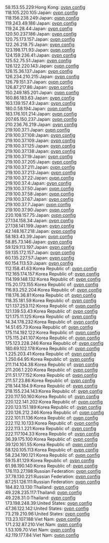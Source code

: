 58.153.55.229:Hong Kong: [ovpn config](vpn/58_153_55_229.ovpn)  
118.105.220.105:Japan: [ovpn config](vpn/118_105_220_105.ovpn)  
118.156.238.249:Japan: [ovpn config](vpn/118_156_238_249.ovpn)  
119.243.49.186:Japan: [ovpn config](vpn/119_243_49_186.ovpn)  
119.24.28.44:Japan: [ovpn config](vpn/119_24_28_44.ovpn)  
120.50.237.186:Japan: [ovpn config](vpn/120_50_237_186.ovpn)  
120.75.173.157:Japan: [ovpn config](vpn/120_75_173_157.ovpn)  
122.26.218.75:Japan: [ovpn config](vpn/122_26_218_75.ovpn)  
123.198.171.93:Japan: [ovpn config](vpn/123_198_171_93.ovpn)  
124.159.236.41:Japan: [ovpn config](vpn/124_159_236_41.ovpn)  
125.52.75.51:Japan: [ovpn config](vpn/125_52_75_51.ovpn)  
126.122.220.143:Japan: [ovpn config](vpn/126_122_220_143.ovpn)  
126.15.36.137:Japan: [ovpn config](vpn/126_15_36_137.ovpn)  
126.234.210.215:Japan: [ovpn config](vpn/126_234_210_215.ovpn)  
126.79.151.37:Japan: [ovpn config](vpn/126_79_151_37.ovpn)  
126.87.217.86:Japan: [ovpn config](vpn/126_87_217_86.ovpn)  
150.249.185.201:Japan: [ovpn config](vpn/150_249_185_201.ovpn)  
160.86.183.63:Japan: [ovpn config](vpn/160_86_183_63.ovpn)  
163.139.157.43:Japan: [ovpn config](vpn/163_139_157_43.ovpn)  
180.0.58.194:Japan: [ovpn config](vpn/180_0_58_194.ovpn)  
183.176.101.214:Japan: [ovpn config](vpn/183_176_101_214.ovpn)  
207.65.150.237:Japan: [ovpn config](vpn/207_65_150_237.ovpn)  
210.236.76.219:Japan: [ovpn config](vpn/210_236_76_219.ovpn)  
219.100.37.1:Japan: [ovpn config](vpn/219_100_37_1.ovpn)  
219.100.37.108:Japan: [ovpn config](vpn/219_100_37_108.ovpn)  
219.100.37.109:Japan: [ovpn config](vpn/219_100_37_109.ovpn)  
219.100.37.125:Japan: [ovpn config](vpn/219_100_37_125.ovpn)  
219.100.37.138:Japan: [ovpn config](vpn/219_100_37_138.ovpn)  
219.100.37.19:Japan: [ovpn config](vpn/219_100_37_19.ovpn)  
219.100.37.205:Japan: [ovpn config](vpn/219_100_37_205.ovpn)  
219.100.37.211:Japan: [ovpn config](vpn/219_100_37_211.ovpn)  
219.100.37.213:Japan: [ovpn config](vpn/219_100_37_213.ovpn)  
219.100.37.22:Japan: [ovpn config](vpn/219_100_37_22.ovpn)  
219.100.37.4:Japan: [ovpn config](vpn/219_100_37_4.ovpn)  
219.100.37.50:Japan: [ovpn config](vpn/219_100_37_50.ovpn)  
219.100.37.58:Japan: [ovpn config](vpn/219_100_37_58.ovpn)  
219.100.37.67:Japan: [ovpn config](vpn/219_100_37_67.ovpn)  
219.100.37.7:Japan: [ovpn config](vpn/219_100_37_7.ovpn)  
219.100.37.90:Japan: [ovpn config](vpn/219_100_37_90.ovpn)  
220.108.157.75:Japan: [ovpn config](vpn/220_108_157_75.ovpn)  
27.134.158.34:Japan: [ovpn config](vpn/27_134_158_34.ovpn)  
27.138.141.199:Japan: [ovpn config](vpn/27_138_141_199.ovpn)  
42.148.167.218:Japan: [ovpn config](vpn/42_148_167_218.ovpn)  
58.183.43.39:Japan: [ovpn config](vpn/58_183_43_39.ovpn)  
58.85.73.146:Japan: [ovpn config](vpn/58_85_73_146.ovpn)  
59.129.113.197:Japan: [ovpn config](vpn/59_129_113_197.ovpn)  
59.135.172.157:Japan: [ovpn config](vpn/59_135_172_157.ovpn)  
60.135.227.57:Japan: [ovpn config](vpn/60_135_227_57.ovpn)  
60.154.113.53:Japan: [ovpn config](vpn/60_154_113_53.ovpn)  
112.158.41.63:Korea Republic of: [ovpn config](vpn/112_158_41_63.ovpn)  
112.165.174.157:Korea Republic of: [ovpn config](vpn/112_165_174_157.ovpn)  
114.199.148.132:Korea Republic of: [ovpn config](vpn/114_199_148_132.ovpn)  
115.20.173.155:Korea Republic of: [ovpn config](vpn/115_20_173_155.ovpn)  
116.93.252.204:Korea Republic of: [ovpn config](vpn/116_93_252_204.ovpn)  
118.176.36.81:Korea Republic of: [ovpn config](vpn/118_176_36_81.ovpn)  
118.35.181.59:Korea Republic of: [ovpn config](vpn/118_35_181_59.ovpn)  
121.137.253.112:Korea Republic of: [ovpn config](vpn/121_137_253_112.ovpn)  
121.139.53.43:Korea Republic of: [ovpn config](vpn/121_139_53_43.ovpn)  
121.175.11.125:Korea Republic of: [ovpn config](vpn/121_175_11_125.ovpn)  
14.34.178.232:Korea Republic of: [ovpn config](vpn/14_34_178_232.ovpn)  
14.51.65.73:Korea Republic of: [ovpn config](vpn/14_51_65_73.ovpn)  
175.114.192.122:Korea Republic of: [ovpn config](vpn/175_114_192_122.ovpn)  
175.115.241.107:Korea Republic of: [ovpn config](vpn/175_115_241_107.ovpn)  
175.123.228.246:Korea Republic of: [ovpn config](vpn/175_123_228_246.ovpn)  
180.69.102.178:Korea Republic of: [ovpn config](vpn/180_69_102_178.ovpn)  
1.225.203.41:Korea Republic of: [ovpn config](vpn/1_225_203_41.ovpn)  
1.250.64.95:Korea Republic of: [ovpn config](vpn/1_250_64_95.ovpn)  
211.114.104.38:Korea Republic of: [ovpn config](vpn/211_114_104_38.ovpn)  
211.206.1.220:Korea Republic of: [ovpn config](vpn/211_206_1_220.ovpn)  
211.51.177.152:Korea Republic of: [ovpn config](vpn/211_51_177_152.ovpn)  
211.57.23.86:Korea Republic of: [ovpn config](vpn/211_57_23_86.ovpn)  
218.144.184.9:Korea Republic of: [ovpn config](vpn/218_144_184_9.ovpn)  
218.155.234.143:Korea Republic of: [ovpn config](vpn/218_155_234_143.ovpn)  
220.117.50.160:Korea Republic of: [ovpn config](vpn/220_117_50_160.ovpn)  
220.122.141.202:Korea Republic of: [ovpn config](vpn/220_122_141_202.ovpn)  
220.123.151.189:Korea Republic of: [ovpn config](vpn/220_123_151_189.ovpn)  
220.126.212.246:Korea Republic of: [ovpn config](vpn/220_126_212_246.ovpn)  
222.101.11.136:Korea Republic of: [ovpn config](vpn/222_101_11_136.ovpn)  
222.112.10.133:Korea Republic of: [ovpn config](vpn/222_112_10_133.ovpn)  
222.113.1.221:Korea Republic of: [ovpn config](vpn/222_113_1_221.ovpn)  
222.117.104.33:Korea Republic of: [ovpn config](vpn/222_117_104_33.ovpn)  
36.39.175.100:Korea Republic of: [ovpn config](vpn/36_39_175_100.ovpn)  
39.120.161.55:Korea Republic of: [ovpn config](vpn/39_120_161_55.ovpn)  
58.120.105.113:Korea Republic of: [ovpn config](vpn/58_120_105_113.ovpn)  
58.234.190.121:Korea Republic of: [ovpn config](vpn/58_234_190_121.ovpn)  
59.15.81.129:Korea Republic of: [ovpn config](vpn/59_15_81_129.ovpn)  
61.98.190.140:Korea Republic of: [ovpn config](vpn/61_98_190_140.ovpn)  
176.113.27.198:Russian Federation: [ovpn config](vpn/176_113_27_198.ovpn)  
37.78.130.221:Russian Federation: [ovpn config](vpn/37_78_130_221.ovpn)  
87.251.126.111:Russian Federation: [ovpn config](vpn/87_251_126_111.ovpn)  
184.82.13.130:Thailand: [ovpn config](vpn/184_82_13_130.ovpn)  
49.228.235.117:Thailand: [ovpn config](vpn/49_228_235_117.ovpn)  
49.228.31.0:Thailand: [ovpn config](vpn/49_228_31_0.ovpn)  
173.198.248.39:United States: [ovpn config](vpn/173_198_248_39.ovpn)  
47.36.122.142:United States: [ovpn config](vpn/47_36_122_142.ovpn)  
73.219.210.96:United States: [ovpn config](vpn/73_219_210_96.ovpn)  
113.23.107.188:Viet Nam: [ovpn config](vpn/113_23_107_188.ovpn)  
171.232.87.210:Viet Nam: [ovpn config](vpn/171_232_87_210.ovpn)  
1.53.109.70:Viet Nam: [ovpn config](vpn/1_53_109_70.ovpn)  
42.119.177.84:Viet Nam: [ovpn config](vpn/42_119_177_84.ovpn)  
